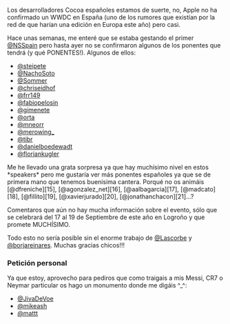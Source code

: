 Los desarrolladores Cocoa españoles estamos de suerte, no, Apple no ha confirmado un WWDC en España (uno de los rumores que existían por la red de que harían una edición en Europa este año) pero casi.

Hace unas semanas, me enteré que se estaba gestando el primer [@NSSpain][1] pero hasta ayer no se confirmaron algunos de los ponentes que tendrá (y qué PONENTES!). Algunos de ellos:

*   [@steipete][2]
*   [@NachoSoto][3]
*   [@Sommer][4]
*   [@chriseidhof][5]
*   [@frr149][6]
*   [@fabiopelosin][7]
*   [@gimenete][8]
*   [@orta][9]
*   [@mneorr][10]
*   [@merowing_][11]
*   [@tibr][12]
*   [@danielboedewadt][13]
*   [@floriankugler][14]

<!--more-->Me he llevado una grata sorpresa ya que hay muchísimo nivel en estos *speakers* pero me gustaría ver más ponentes españoles ya que se de primera mano que tenemos buenísima cantera. Porqué no os animáis [@dfreniche][15], [@agonzalez_net][16], [@aalbagarcia][17], [@madcato][18], [@fillito][19], [@xavierjurado][20], [@jonathanchacon][21]…?

Comentaros que aún no hay mucha información sobre el evento, sólo que se celebrará del 17 al 19 de Septiembre de este año en Logroño y que promete MUCHÍSIMO.

Todo esto no sería posible sin el enorme trabajo de [@Lascorbe][22] y [@borjareinares][23]. Muchas gracias chicos!!!

### Petición personal

Ya que estoy, aprovecho para pediros que como traigais a mis Messi, CR7 o Neymar particular os hago un monumento donde me digáis ^_^:

*   [@JivaDeVoe][24]
*   [@mikeash][25]
*   [@mattt][26]

 [1]: https://twitter.com/NSSpain
 [2]: https://twitter.com/steipete
 [3]: https://twitter.com/NachoSoto
 [4]: https://twitter.com/Sommer
 [5]: https://twitter.com/chriseidhof
 [6]: https://twitter.com/frr149
 [7]: https://twitter.com/fabiopelosin
 [8]: https://twitter.com/gimenete
 [9]: https://twitter.com/orta
 [10]: https://twitter.com/mneorr
 [11]: https://twitter.com/merowing_
 [12]: https://twitter.com/tibr
 [13]: https://twitter.com/danielboedewadt
 [14]: https://twitter.com/floriankugler
 [15]: https://twitter.com/dfreniche
 [16]: https://twitter.com/agonzalez_net
 [17]: https://twitter.com/aalbagarcia
 [18]: https://twitter.com/madcato
 [19]: https://twitter.com/fillito
 [20]: https://twitter.com/xavierjurado
 [21]: https://twitter.com/jonathanchacon
 [22]: https://twitter.com/Lascorbe
 [23]: https://twitter.com/borjareinares
 [24]: https://twitter.com/JivaDeVoe
 [25]: https://twitter.com/mikeash
 [26]: https://twitter.com/mattt